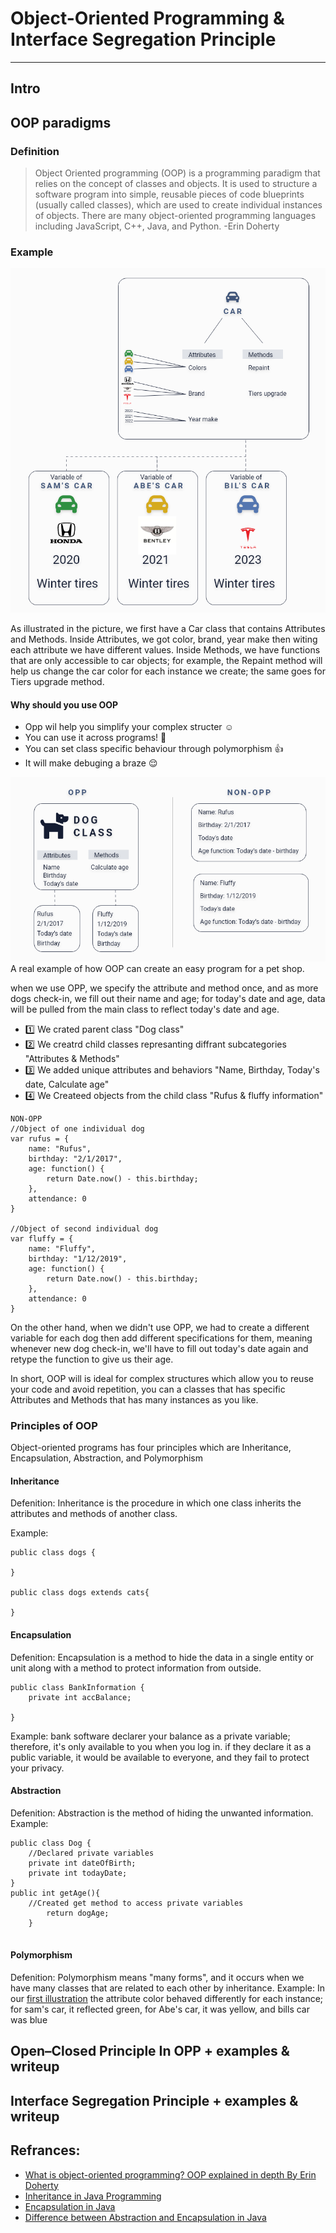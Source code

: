 
# Object-Oriented Programming & Interface Segregation Principle
---
## Intro

## OOP paradigms
### Definition 
>Object Oriented programming (OOP) is a programming paradigm that relies on the concept of classes and objects. 
It is used to structure a software program into simple, reusable pieces of code blueprints (usually called classes), 
which are used to create individual instances of objects. 
There are many object-oriented programming languages including JavaScript, C++, Java, and Python.
-Erin Doherty 

### Example

<img src="pic/oop-car-example.png"/>

As illustrated in the picture, we first have a Car class that contains Attributes and Methods. 
Inside Attributes, we got color, brand, year make then witing each attribute we have different values. 
Inside Methods, we have functions that are only accessible to car objects; 
for example, the Repaint method will help us change the car color for each instance  we create; 
the same goes for Tiers upgrade method.

#### Why should you use OOP
* Opp wil help you simplify your complex structer :relaxed:
* You can use it across programs! :star2:
* You can set class specific behaviour through polymorphism :+1:
* It will make debuging a braze :relieved:



<img src="pic/oop-car-example-2.png"/>
A real example of how OOP can create an easy program for a pet shop. 

when we use OPP, we specify the attribute and method once, and as more dogs check-in, we fill out their name and age; for today's date and age, data will be pulled from the main class to reflect today's date and age. 
* :one: We crated parent class "Dog class"
* :two: We creatrd child classes represanting diffrant subcategories "Attributes & Methods"
* :three: We added unique attributes and behaviors "Name, Birthday, Today's date, Calculate age" 
* :four: We Createed objects from the child class "Rufus & fluffy information"

```
NON-OPP
//Object of one individual dog
var rufus = {
    name: "Rufus",
    birthday: "2/1/2017",
    age: function() {
        return Date.now() - this.birthday;
    },
    attendance: 0
}

//Object of second individual dog
var fluffy = {
    name: "Fluffy",
    birthday: "1/12/2019",
    age: function() {
        return Date.now() - this.birthday;
    },
    attendance: 0
}
```

On the other hand, when we didn't use OPP, we had to create a different variable for each dog then add different specifications for them, meaning whenever new dog check-in, we'll have to fill out today's date again and retype the function to give us their age. 

In short, OOP will is ideal for complex structures which allow you to reuse your code and avoid repetition, you can a classes that has specific Attributes and Methods that has many instances as you like. 


### Principles of OOP
Object-oriented programs has four principles which are Inheritance, Encapsulation, Abstraction, and Polymorphism

#### Inheritance
Defenition: Inheritance is the procedure in which one class inherits the attributes and methods of another class. 

Example: 
```
public class dogs {

}

public class dogs extends cats{

}
```
#### Encapsulation
Defenition: Encapsulation is a method to hide the data in a single entity or unit along with a method to protect information from outside. 
```
public class BankInformation {
    private int accBalance;
    
}

```
Example: bank software declarer your balance as a private variable; therefore, it's only available to you when you log in. if they declare it as a public variable, it would be available to everyone, and they fail to protect your privacy. 



#### Abstraction
Defenition: Abstraction is the method of hiding the unwanted information.
Example: 
```
public class Dog {
    //Declared private variables 
    private int dateOfBirth;
    private int todayDate;
}
public int getAge(){
    //Created get method to access private variables
        return dogAge;
    }
  

```
#### Polymorphism
Defenition: Polymorphism means "many forms", and it occurs when we have many classes that are related to each other by inheritance. 
Example: In our [first illustration](<img src="pic/oop-car-example.png"/>) the attribute color behaved differently for each instance; for sam's car, it reflected green, for Abe's car, it was yellow, and bills car was blue



## Open–Closed Principle In OPP + examples & writeup



## Interface Segregation Principle + examples & writeup    




## Refrances:

* [What is object-oriented programming? OOP explained in depth By Erin Doherty](https://www.educative.io/blog/object-oriented-programming) 
* [Inheritance in Java Programming](https://beginnersbook.com/2013/03/inheritance-in-java/)
* [Encapsulation in Java](https://www.scientecheasy.com/2020/07/encapsulation-in-java.html/#:~:text=Every%20Java%20class%20is%20an,encapsulates%20several%20combinations%20of%20medicine.)
* [Difference between Abstraction and Encapsulation in Java](https://www.geeksforgeeks.org/difference-between-abstraction-and-encapsulation-in-java-with-examples/)